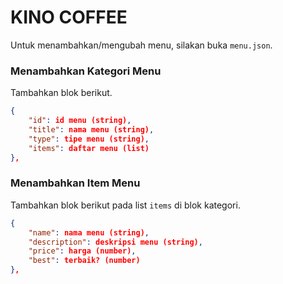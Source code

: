 # KINO COFFEE

Untuk menambahkan/mengubah menu, silakan buka `menu.json`.
### Menambahkan Kategori Menu
Tambahkan blok berikut.
```json
{
    "id": id menu (string),
    "title": nama menu (string),
    "type": tipe menu (string),
    "items": daftar menu (list)
},
```
### Menambahkan Item Menu
Tambahkan blok berikut pada list `items` di blok kategori.
```json
{
    "name": nama menu (string),
    "description": deskripsi menu (string),
    "price": harga (number),
    "best": terbaik? (number)
},
```
